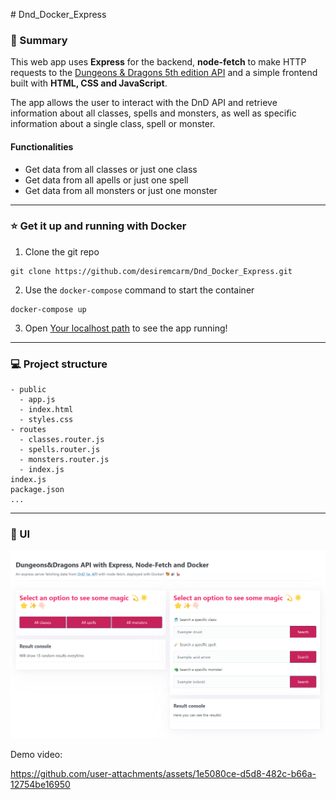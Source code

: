 
﻿# Dnd_Docker_Express

 ### 📃 Summary

This web app uses **Express** for the backend, **node-fetch** to make HTTP requests to the [Dungeons & Dragons 5th edition API](https://5e-bits.github.io/docs/api) and a simple frontend built with **HTML, CSS and JavaScript**.

The app allows the user to interact with the DnD API and retrieve information about all classes, spells and monsters, as well as specific information about a single class, spell or monster.

  #### Functionalities
  - Get data from all classes or just one class
  - Get data from all apells or just one spell
  - Get data from all monsters or just one monster

---

### ⭐ Get it up and running with Docker

1. Clone the git repo
   
```shell
git clone https://github.com/desiremcarm/Dnd_Docker_Express.git
```

2. Use the `docker-compose` command to start the container

```shell
docker-compose up
```

3. Open [Your localhost path](http://localhost:3001) to see the app running!

---

### 💻 Project structure

```shell
- public
  - app.js
  - index.html
  - styles.css
- routes
  - classes.router.js
  - spells.router.js
  - monsters.router.js
  - index.js
index.js
package.json
...

```

---

### 🎨 UI

![Image](imgs/ui.png)

Demo video:

https://github.com/user-attachments/assets/1e5080ce-d5d8-482c-b66a-12754be16950



